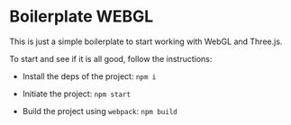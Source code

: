 # Boilerplate WEBGL

This is just a simple boilerplate to start working with WebGL and Three.js.

To start and see if it is all good, follow the instructions:

- Install the deps of the project: `npm i`

- Initiate the project: `npm start`

- Build the project using `webpack`: `npm build`

